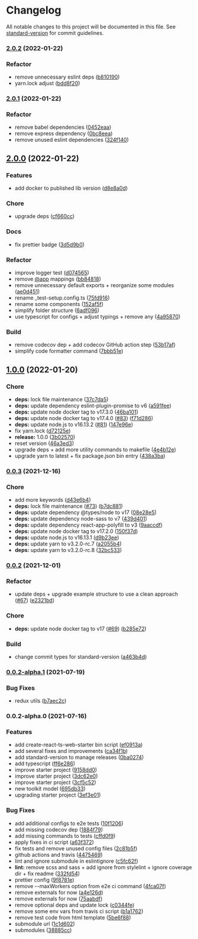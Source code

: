 # Changelog

All notable changes to this project will be documented in this file. See [standard-version](https://github.com/conventional-changelog/standard-version) for commit guidelines.

### [2.0.2](https://github.com/vitorsalgado/react-web-starter/compare/v2.0.1...v2.0.2) (2022-01-22)


### Refactor

* remove unnecessary eslint deps ([b810190](https://github.com/vitorsalgado/react-web-starter/commit/b81019048eaf66e15759174d77a7ded1d20e02d4))
* yarn.lock adjust ([bdd8f20](https://github.com/vitorsalgado/react-web-starter/commit/bdd8f20e9c2b0a3153bb9833e82eb5cdc5cb2946))

### [2.0.1](https://github.com/vitorsalgado/react-web-starter/compare/v2.0.0...v2.0.1) (2022-01-22)


### Refactor

* remove babel dependencies ([0452eaa](https://github.com/vitorsalgado/react-web-starter/commit/0452eaa6fc2e808afb30a6b56c1bf03a94b271e6))
* remove express dependency ([0bc8eea](https://github.com/vitorsalgado/react-web-starter/commit/0bc8eeaa1b5760c7466715659713f8037b8a8ad5))
* remove unused eslint dependencies ([324f140](https://github.com/vitorsalgado/react-web-starter/commit/324f140dc4471f9fa0bb7e6033f5d5e9e6ab3478))

## [2.0.0](https://github.com/vitorsalgado/react-web-starter/compare/v1.0.0...v2.0.0) (2022-01-22)


### Features

* add docker to published lib version ([d8e8a0d](https://github.com/vitorsalgado/react-web-starter/commit/d8e8a0d8c7753b0d818e9a97b657e0c8073187eb))


### Chore

* upgrade deps ([cf660cc](https://github.com/vitorsalgado/react-web-starter/commit/cf660ccec90a9c875cbfda5eeeb528b07f3646ac))


### Docs

* fix prettier badge ([3d5d9b0](https://github.com/vitorsalgado/react-web-starter/commit/3d5d9b0ff1f8928588c85358c30c4a9230fcfc83))


### Refactor

* improve logger test ([d074565](https://github.com/vitorsalgado/react-web-starter/commit/d07456565a38010dd330c625d0c0e921ce955204))
* remove [@app](https://github.com/app) mappings ([bb84818](https://github.com/vitorsalgado/react-web-starter/commit/bb848185bf687f89dd094ada6cd90327afe44e55))
* remove unnecessary default exports + reorganize some modules ([ae0d451](https://github.com/vitorsalgado/react-web-starter/commit/ae0d451c285fc08532876fa79813caab6aa633b8))
* rename _test-setup.config.ts ([75fd916](https://github.com/vitorsalgado/react-web-starter/commit/75fd916fd0e15e87f6ee405f8037e049689bd243))
* rename some components ([152af5f](https://github.com/vitorsalgado/react-web-starter/commit/152af5fc99ab9739d195068bef15cdc0189a8e7c))
* simplify folder structure ([6adf096](https://github.com/vitorsalgado/react-web-starter/commit/6adf09678635ca9d0a84eacf1c52efa17389abb0))
* use typescript for configs + adjust typings + remove any ([4a95870](https://github.com/vitorsalgado/react-web-starter/commit/4a95870f96c95b028cc5321f4e37e5155a75aaf9))


### Build

* remove codecov dep + add codecov GitHub action step ([53b17af](https://github.com/vitorsalgado/react-web-starter/commit/53b17afd1befefc9818e7bef43e930ecd43035e9))
* simplify code formatter command ([7bbb51e](https://github.com/vitorsalgado/react-web-starter/commit/7bbb51ec86a7bf859aa1ce4c6fd4492c2b0cadd2))

## [1.0.0](https://github.com/vitorsalgado/react-web-starter/compare/v0.0.3...v1.0.0) (2022-01-20)


### Chore

* **deps:** lock file maintenance ([37c7da5](https://github.com/vitorsalgado/react-web-starter/commit/37c7da52b02a0a7604f51d0ad7c8568eae1d2d99))
* **deps:** update dependency eslint-plugin-promise to v6 ([a591fee](https://github.com/vitorsalgado/react-web-starter/commit/a591fee571fe8235527cd2cbaab96561b267b4f6))
* **deps:** update node docker tag to v17.3.0 ([46ba101](https://github.com/vitorsalgado/react-web-starter/commit/46ba101e58a7b3f78df51fb36a1584382a505cd6))
* **deps:** update node docker tag to v17.4.0 ([#83](https://github.com/vitorsalgado/react-web-starter/issues/83)) ([f71d286](https://github.com/vitorsalgado/react-web-starter/commit/f71d2866c31aa5821fa14b7a4b49072e789419c0))
* **deps:** update node.js to v16.13.2 ([#81](https://github.com/vitorsalgado/react-web-starter/issues/81)) ([147e96e](https://github.com/vitorsalgado/react-web-starter/commit/147e96e57c411efee2a01135e7037c8b61fd99e4))
* fix yarn.lock ([d72125e](https://github.com/vitorsalgado/react-web-starter/commit/d72125e479879da8ecc103b1d27a749059b4f3f4))
* **release:** 1.0.0 ([3b02570](https://github.com/vitorsalgado/react-web-starter/commit/3b02570abab7f5e85cc536c3f3ab090b611c8195))
* reset version ([46a3ed3](https://github.com/vitorsalgado/react-web-starter/commit/46a3ed3739043307ae1fa7ed9feeddc563e930ab))
* upgrade deps + add more utility commands to makefile ([4e4b12e](https://github.com/vitorsalgado/react-web-starter/commit/4e4b12e7cd3d7a67d30a5ba8762ccd783b014bf7))
* upgrade yarn to latest + fix package.json bin entry ([438a3ba](https://github.com/vitorsalgado/react-web-starter/commit/438a3bae0a0895675b77bb04296b479efe08266c))

### [0.0.3](https://github.com/vitorsalgado/react-web-starter/compare/v0.0.2...v0.0.3) (2021-12-16)


### Chore

* add more keywords ([d43e6b4](https://github.com/vitorsalgado/react-web-starter/commit/d43e6b4c0c63928505b2e4341c34d41c33d8b30e))
* **deps:** lock file maintenance ([#73](https://github.com/vitorsalgado/react-web-starter/issues/73)) ([b7dc881](https://github.com/vitorsalgado/react-web-starter/commit/b7dc8810531f266e4a149770fe4a3dfcfde7c119))
* **deps:** update dependency @types/node to v17 ([08e28e5](https://github.com/vitorsalgado/react-web-starter/commit/08e28e5a13576fc9b730732755e773a9a8276175))
* **deps:** update dependency node-sass to v7 ([439d401](https://github.com/vitorsalgado/react-web-starter/commit/439d4012d42906b5335e880781150ad3bbb98cce))
* **deps:** update dependency react-app-polyfill to v3 ([9aaccdf](https://github.com/vitorsalgado/react-web-starter/commit/9aaccdfa2dc5d7d5021591804818e3f0838a6982))
* **deps:** update node docker tag to v17.2.0 ([150f37d](https://github.com/vitorsalgado/react-web-starter/commit/150f37d5bb0510c7e59a0276e5977557ea5d4423))
* **deps:** update node.js to v16.13.1 ([d9b23ee](https://github.com/vitorsalgado/react-web-starter/commit/d9b23ee8a75b29103f7b03f11a5c1b13671ec263))
* **deps:** update yarn to v3.2.0-rc.7 ([a2055b4](https://github.com/vitorsalgado/react-web-starter/commit/a2055b4f5a0caa34e36f98c19dcee4582dba71dc))
* **deps:** update yarn to v3.2.0-rc.8 ([32bc533](https://github.com/vitorsalgado/react-web-starter/commit/32bc533b6b8f2aed45c4734a9f3ea1b804c897a3))

### [0.0.2](https://github.com/vitorsalgado/react-web-starter/compare/v0.0.2-alpha.1...v0.0.2) (2021-12-01)


### Refactor

* update deps + upgrade example structure to use a clean approach ([#67](https://github.com/vitorsalgado/react-web-starter/issues/67)) ([e2321bd](https://github.com/vitorsalgado/react-web-starter/commit/e2321bd989c585a40ff7c9559ed4cc5cfff0ef14))


### Chore

* **deps:** update node docker tag to v17 ([#69](https://github.com/vitorsalgado/react-web-starter/issues/69)) ([b285e72](https://github.com/vitorsalgado/react-web-starter/commit/b285e72eefbcb726ab40bbbc80bdfc0038393120))


### Build

* change commit types for standard-version ([a463b4d](https://github.com/vitorsalgado/react-web-starter/commit/a463b4da960291ec6511e5bbe20d81a5b3bdb6cc))

### [0.0.2-alpha.1](https://github.com/vitorsalgado/react-web-starter/compare/v0.0.2-alpha.0...v0.0.2-alpha.1) (2021-07-19)


### Bug Fixes

* redux utils ([b7aec2c](https://github.com/vitorsalgado/react-web-starter/commit/b7aec2cf3bdc7484780ef27774c5e202a56b0bbc))

### 0.0.2-alpha.0 (2021-07-16)


### Features

* add create-react-ts-web-starter bin script ([ef0913a](https://github.com/vitorsalgado/react-web-starter/commit/ef0913a760f9a85287270e164920de71aadfb012))
* add several fixes and improvements ([ca34f1b](https://github.com/vitorsalgado/react-web-starter/commit/ca34f1bf9e187adad55b7b936142d5960da15b02))
* add standard-version to manage releases ([0ba0274](https://github.com/vitorsalgado/react-web-starter/commit/0ba027482135a54eaa83ce3edb4a459295f3fb74))
* add typescript ([ff6e286](https://github.com/vitorsalgado/react-web-starter/commit/ff6e28666bcc3d46fe442ca98f8d68ba214fbe31))
* improve starter project ([9158dd0](https://github.com/vitorsalgado/react-web-starter/commit/9158dd0e6203ed8b9e83ebccf19ebfb94732e5df))
* improve starter project ([3dc62e0](https://github.com/vitorsalgado/react-web-starter/commit/3dc62e03073d00207ca6b2006cc794f81406404c))
* improve starter project ([3cf5c52](https://github.com/vitorsalgado/react-web-starter/commit/3cf5c520c713bd0f45596229c9e6c501880e0c3d))
* new toolkit model ([695db33](https://github.com/vitorsalgado/react-web-starter/commit/695db33b189b84f28c48f5ca1f091e7d3db3666c))
* upgrading starter project ([3ef3e01](https://github.com/vitorsalgado/react-web-starter/commit/3ef3e01f6791f39683760e62df1d5b81c8df6bfe))


### Bug Fixes

* add additional configs to e2e tests ([10f1206](https://github.com/vitorsalgado/react-web-starter/commit/10f1206083f3a0ad778209ee048e5adfc9b0b0d4))
* add missing codecov dep ([1884f79](https://github.com/vitorsalgado/react-web-starter/commit/1884f79cb8f4773e0d7234913ac7f7aeecca4cd9))
* add missing commands to tests ([cffd0f9](https://github.com/vitorsalgado/react-web-starter/commit/cffd0f96f1614c70e57c82e49f56daa8dd38dcd2))
* apply fixes in ci script ([a63f372](https://github.com/vitorsalgado/react-web-starter/commit/a63f3723366620efbca3a5a2c28198c35c6770b9))
* fix tests and remove unused config files ([2c81b5f](https://github.com/vitorsalgado/react-web-starter/commit/2c81b5f8b7160bde4cbeb437696c303a687a62ad))
* github actions and travis ([4475469](https://github.com/vitorsalgado/react-web-starter/commit/4475469358bbdd0f5bfbcbf1f6632374878d12c8))
* lint and ignore submodule in eslintignore ([c5fc62f](https://github.com/vitorsalgado/react-web-starter/commit/c5fc62fd9371df4d9d042a511a5ff3ddf5b18e66))
* **lint:** remove scss and sass + add ignore from stylelint + ignore coverage dir + fix readme ([332fd54](https://github.com/vitorsalgado/react-web-starter/commit/332fd54a73246bafea22c6ad596d7341c3c5c8c4))
* prettier config ([9f8781e](https://github.com/vitorsalgado/react-web-starter/commit/9f8781eb146ef207e897216f5a74793629f6a3a4))
* remove --maxWorkers option from e2e ci command ([4fca07f](https://github.com/vitorsalgado/react-web-starter/commit/4fca07fa5e22c165e825cf77af7b0ce55d778b6f))
* remove externals for now ([a4e126d](https://github.com/vitorsalgado/react-web-starter/commit/a4e126dadee167ab869edf870bc466417fb613f2))
* remove externals for now ([75aabdf](https://github.com/vitorsalgado/react-web-starter/commit/75aabdf7073b1d24defe0c4e44808e171a5d9700))
* remove optional deps and update lock ([c0344fe](https://github.com/vitorsalgado/react-web-starter/commit/c0344fe30ab0fb669a362fe77051f0a796ada2d3))
* remove some env vars from travis ci script ([b1a1762](https://github.com/vitorsalgado/react-web-starter/commit/b1a17627c77632d230d47b349c7de7b54412781a))
* remove test code from html template ([5be6f88](https://github.com/vitorsalgado/react-web-starter/commit/5be6f88378b406c7bfd55e44eba4bd34c2d2e96e))
* submodule url ([1c1d602](https://github.com/vitorsalgado/react-web-starter/commit/1c1d6021225521845c9172cdb77f8d3a1abdd374))
* submodules ([38885cc](https://github.com/vitorsalgado/react-web-starter/commit/38885cc85c97c00e8b88a9cd0930a141533147df))
